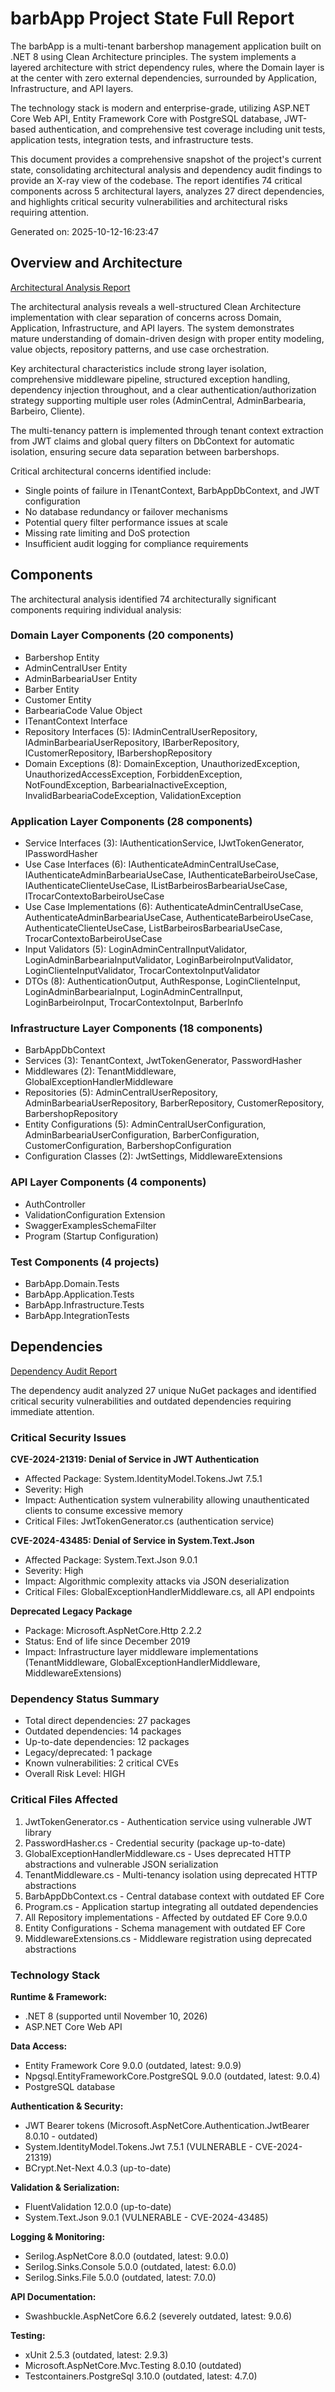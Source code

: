 # barbApp Project State Full Report

The barbApp is a multi-tenant barbershop management application built on .NET 8 using Clean Architecture principles. The system implements a layered architecture with strict dependency rules, where the Domain layer is at the center with zero external dependencies, surrounded by Application, Infrastructure, and API layers.

The technology stack is modern and enterprise-grade, utilizing ASP.NET Core Web API, Entity Framework Core with PostgreSQL database, JWT-based authentication, and comprehensive test coverage including unit tests, application tests, integration tests, and infrastructure tests.

This document provides a comprehensive snapshot of the project's current state, consolidating architectural analysis and dependency audit findings to provide an X-ray view of the codebase. The report identifies 74 critical components across 5 architectural layers, analyzes 27 direct dependencies, and highlights critical security vulnerabilities and architectural risks requiring attention.

Generated on: 2025-10-12-16:23:47

## Overview and Architecture

[Architectural Analysis Report](/docs/agents/architectural-analyzer/architectural-report-2025-10-12-10:50:45.md)

The architectural analysis reveals a well-structured Clean Architecture implementation with clear separation of concerns across Domain, Application, Infrastructure, and API layers. The system demonstrates mature understanding of domain-driven design with proper entity modeling, value objects, repository patterns, and use case orchestration.

Key architectural characteristics include strong layer isolation, comprehensive middleware pipeline, structured exception handling, dependency injection throughout, and a clear authentication/authorization strategy supporting multiple user roles (AdminCentral, AdminBarbearia, Barbeiro, Cliente).

The multi-tenancy pattern is implemented through tenant context extraction from JWT claims and global query filters on DbContext for automatic isolation, ensuring secure data separation between barbershops.

Critical architectural concerns identified include:
- Single points of failure in ITenantContext, BarbAppDbContext, and JWT configuration
- No database redundancy or failover mechanisms
- Potential query filter performance issues at scale
- Missing rate limiting and DoS protection
- Insufficient audit logging for compliance requirements

## Components

The architectural analysis identified 74 architecturally significant components requiring individual analysis:

### Domain Layer Components (20 components)
- Barbershop Entity
- AdminCentralUser Entity
- AdminBarbeariaUser Entity
- Barber Entity
- Customer Entity
- BarbeariaCode Value Object
- ITenantContext Interface
- Repository Interfaces (5): IAdminCentralUserRepository, IAdminBarbeariaUserRepository, IBarberRepository, ICustomerRepository, IBarbershopRepository
- Domain Exceptions (8): DomainException, UnauthorizedException, UnauthorizedAccessException, ForbiddenException, NotFoundException, BarbeariaInactiveException, InvalidBarbeariaCodeException, ValidationException

### Application Layer Components (28 components)
- Service Interfaces (3): IAuthenticationService, IJwtTokenGenerator, IPasswordHasher
- Use Case Interfaces (6): IAuthenticateAdminCentralUseCase, IAuthenticateAdminBarbeariaUseCase, IAuthenticateBarbeiroUseCase, IAuthenticateClienteUseCase, IListBarbeirosBarbeariaUseCase, ITrocarContextoBarbeiroUseCase
- Use Case Implementations (6): AuthenticateAdminCentralUseCase, AuthenticateAdminBarbeariaUseCase, AuthenticateBarbeiroUseCase, AuthenticateClienteUseCase, ListBarbeirosBarbeariaUseCase, TrocarContextoBarbeiroUseCase
- Input Validators (5): LoginAdminCentralInputValidator, LoginAdminBarbeariaInputValidator, LoginBarbeiroInputValidator, LoginClienteInputValidator, TrocarContextoInputValidator
- DTOs (8): AuthenticationOutput, AuthResponse, LoginClienteInput, LoginAdminBarbeariaInput, LoginAdminCentralInput, LoginBarbeiroInput, TrocarContextoInput, BarberInfo

### Infrastructure Layer Components (18 components)
- BarbAppDbContext
- Services (3): TenantContext, JwtTokenGenerator, PasswordHasher
- Middlewares (2): TenantMiddleware, GlobalExceptionHandlerMiddleware
- Repositories (5): AdminCentralUserRepository, AdminBarbeariaUserRepository, BarberRepository, CustomerRepository, BarbershopRepository
- Entity Configurations (5): AdminCentralUserConfiguration, AdminBarbeariaUserConfiguration, BarberConfiguration, CustomerConfiguration, BarbershopConfiguration
- Configuration Classes (2): JwtSettings, MiddlewareExtensions

### API Layer Components (4 components)
- AuthController
- ValidationConfiguration Extension
- SwaggerExamplesSchemaFilter
- Program (Startup Configuration)

### Test Components (4 projects)
- BarbApp.Domain.Tests
- BarbApp.Application.Tests
- BarbApp.Infrastructure.Tests
- BarbApp.IntegrationTests

## Dependencies

[Dependency Audit Report](/docs/agents/dependency-auditor/dependencies-report-2025-10-12-10:54:56.md)

The dependency audit analyzed 27 unique NuGet packages and identified critical security vulnerabilities and outdated dependencies requiring immediate attention.

### Critical Security Issues

**CVE-2024-21319: Denial of Service in JWT Authentication**
- Affected Package: System.IdentityModel.Tokens.Jwt 7.5.1
- Severity: High
- Impact: Authentication system vulnerability allowing unauthenticated clients to consume excessive memory
- Critical Files: JwtTokenGenerator.cs (authentication service)

**CVE-2024-43485: Denial of Service in System.Text.Json**
- Affected Package: System.Text.Json 9.0.1
- Severity: High
- Impact: Algorithmic complexity attacks via JSON deserialization
- Critical Files: GlobalExceptionHandlerMiddleware.cs, all API endpoints

**Deprecated Legacy Package**
- Package: Microsoft.AspNetCore.Http 2.2.2
- Status: End of life since December 2019
- Impact: Infrastructure layer middleware implementations (TenantMiddleware, GlobalExceptionHandlerMiddleware, MiddlewareExtensions)

### Dependency Status Summary

- Total direct dependencies: 27 packages
- Outdated dependencies: 14 packages
- Up-to-date dependencies: 12 packages
- Legacy/deprecated: 1 package
- Known vulnerabilities: 2 critical CVEs
- Overall Risk Level: HIGH

### Critical Files Affected

1. JwtTokenGenerator.cs - Authentication service using vulnerable JWT library
2. PasswordHasher.cs - Credential security (package up-to-date)
3. GlobalExceptionHandlerMiddleware.cs - Uses deprecated HTTP abstractions and vulnerable JSON serialization
4. TenantMiddleware.cs - Multi-tenancy isolation using deprecated HTTP abstractions
5. BarbAppDbContext.cs - Central database context with outdated EF Core
6. Program.cs - Application startup integrating all outdated dependencies
7. All Repository implementations - Affected by outdated EF Core 9.0.0
8. Entity Configurations - Schema management with outdated EF Core
9. MiddlewareExtensions.cs - Middleware registration using deprecated abstractions

### Technology Stack

**Runtime & Framework:**
- .NET 8 (supported until November 10, 2026)
- ASP.NET Core Web API

**Data Access:**
- Entity Framework Core 9.0.0 (outdated, latest: 9.0.9)
- Npgsql.EntityFrameworkCore.PostgreSQL 9.0.0 (outdated, latest: 9.0.4)
- PostgreSQL database

**Authentication & Security:**
- JWT Bearer tokens (Microsoft.AspNetCore.Authentication.JwtBearer 8.0.10 - outdated)
- System.IdentityModel.Tokens.Jwt 7.5.1 (VULNERABLE - CVE-2024-21319)
- BCrypt.Net-Next 4.0.3 (up-to-date)

**Validation & Serialization:**
- FluentValidation 12.0.0 (up-to-date)
- System.Text.Json 9.0.1 (VULNERABLE - CVE-2024-43485)

**Logging & Monitoring:**
- Serilog.AspNetCore 8.0.0 (outdated, latest: 9.0.0)
- Serilog.Sinks.Console 5.0.0 (outdated, latest: 6.0.0)
- Serilog.Sinks.File 5.0.0 (outdated, latest: 7.0.0)

**API Documentation:**
- Swashbuckle.AspNetCore 6.6.2 (severely outdated, latest: 9.0.6)

**Testing:**
- xUnit 2.5.3 (outdated, latest: 2.9.3)
- Microsoft.AspNetCore.Mvc.Testing 8.0.10 (outdated)
- Testcontainers.PostgreSql 3.10.0 (outdated, latest: 4.7.0)
